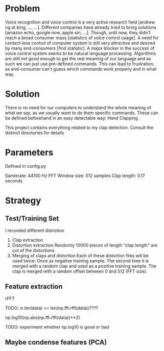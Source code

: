 # Problem

Voice recognition and voice control is a very active research field [andrew ng at bing, ..., ...]. Different companies have already tried to bring solutions [amazon echo, google now, apple siri, ...]. Though, until now, they didn't reach a broad consumer mass [statistics of voice control usage]. A need for contact-less control of computer system is still very attractive and desired by many end-consumers [find statistic]. A major blocker in the success of voice control system seems to be natural language processing. Algorithms are still not good enough to get the real meaning of our language and as such we can just use pre-defined commands. This can lead to frustration, as end-consumer can't guess which commands work properly and in what way.

# Solution

There is no need for our computers to understand the whole meaning of what we say, as we usually want to do them specific commands. These can be defined beforehand in an easy detectable way: Hand Clapping.


This project contains everything related to my clap detection. Consult the distinct directories for details

# Parameters

Defined in config.py

Samlerate: 44100 Hz
FFT Window size: 512 samples
Clap length: 0.17 seconds


# Strategy

## Test/Training Set

I recorded different distrotion

1. Clap extraction
2. Distortion extraction
  Randomly 10000 pieces of length "clap length" are cut of the distortions
3. Merging of claps and distortion
  Each of these distortion files will be used twice: Once as negative training sample. The second time it is merged with a random clap and used as a positive training sample. The clap is merged with a random offset between 0 and 512 (FFT size).

## Feature extraction

rFFT

TODO: is len(data) == len(np.fft.rfft(data))????

np.log10(np.abs(np.fft.rfft(data))**2)

TODO: experiment whether np.log10 is good or bad

## Maybe condense features (PCA)

##


